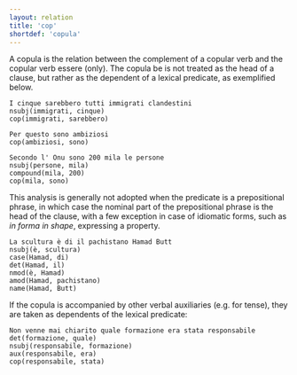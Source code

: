 ```yaml
---
layout: relation
title: 'cop'
shortdef: 'copula'
---
```


A copula is the relation between the complement of a copular verb and the copular verb essere (only). The copula be is not treated as the head of a clause, but rather as the dependent of a lexical predicate, as exemplified below. 

~~~ sdparse
I cinque sarebbero tutti immigrati clandestini
nsubj(immigrati, cinque)
cop(immigrati, sarebbero)
~~~
~~~ sdparse
Per questo sono ambiziosi
cop(ambiziosi, sono)
~~~
~~~ sdparse
Secondo l' Onu sono 200 mila le persone
nsubj(persone, mila)
compound(mila, 200)
cop(mila, sono)
~~~

This analysis is generally not adopted when the predicate is a prepositional phrase, in which case the nominal part of the prepositional phrase is the head of the clause, with a few exception in case of idiomatic forms, such as _in forma_ *in shape*, expressing a property.

~~~ sdparse
La scultura è di il pachistano Hamad Butt
nsubj(è, scultura)
case(Hamad, di)
det(Hamad, il)
nmod(è, Hamad)
amod(Hamad, pachistano)
name(Hamad, Butt)
~~~

If the copula is accompanied by other verbal auxiliaries (e.g. for tense), they are taken as dependents of the lexical predicate:

~~~ sdparse
Non venne mai chiarito quale formazione era stata responsabile
det(formazione, quale)
nsubj(responsabile, formazione)
aux(responsabile, era)
cop(responsabile, stata)
~~~


